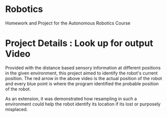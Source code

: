 # Robotics
Homework and Project for the Autonomous Robotics Course


# Project Details : Look up for output Video
Provided with the distance based sensory information at different positions in the given environment, this project aimed to identify the robot's current position. The red arrow in the above video is the actual position of the robot and every blue point is where the program identified the probable position of the robot. 

As an extension, it was demonstrated how resampling in such a environment could help the robot identify its location if its lost or purposely misplaced.
